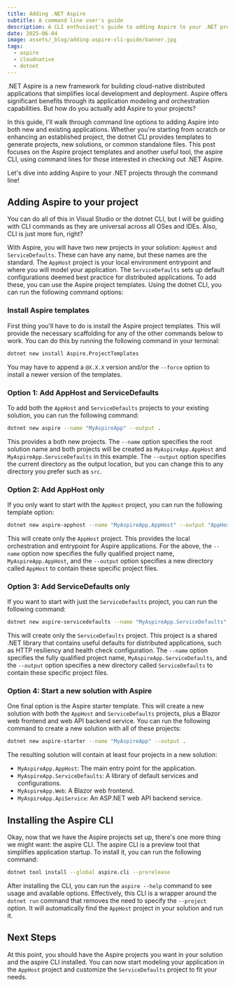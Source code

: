 ```yaml
---
title: Adding .NET Aspire
subtitle: A command line user's guide
description: A CLI enthusiast's guide to adding Aspire to your .NET projects using the dotnet CLI. Plus, how to install the aspire CLI for running Aspire applications.
date: 2025-06-04
image: assets/_blog/adding-aspire-cli-guide/banner.jpg
tags:
  - aspire
  - cloudnative
  - dotnet
---
```


.NET Aspire is a new framework for building cloud-native distributed applications that simplifies local development and deployment. Aspire offers significant benefits through its application modeling and orchestration capabilities. But how do you actually add Aspire to your projects?

In this guide, I'll walk through command line options to adding Aspire into both new and existing applications. Whether you're starting from scratch or enhancing an established project, the dotnet CLI provides templates to generate projects, new solutions, or common standalone files. This post focuses on the Aspire project templates and another useful tool, the aspire CLI, using command lines for those interested in checking out .NET Aspire.

Let's dive into adding Aspire to your .NET projects through the command line!

## Adding Aspire to your project

You can do all of this in Visual Studio or the dotnet CLI, but I will be guiding with CLI commands as they are universal across all OSes and IDEs. Also, CLI is just more fun, right?

With Aspire, you will have two new projects in your solution: `AppHost` and `ServiceDefaults`. These can have any name, but these names are the standard. The `AppHost` project is your local environment entrypoint and where you will model your application. The `ServiceDefaults` sets up default configurations deemed best practice for distributed applications. To add these, you can use the Aspire project templates. Using the dotnet CLI, you can run the following command options:

### Install Aspire templates

First thing you'll have to do is install the Aspire project templates. This will provide the necessary scaffolding for any of the other commands below to work. You can do this by running the following command in your terminal:

```bash
dotnet new install Aspire.ProjectTemplates
```

You may have to append a `@X.X.X` version and/or the `--force` option to install a newer version of the templates.

### Option 1: Add AppHost and ServiceDefaults

To add both the `AppHost` and `ServiceDefaults` projects to your existing solution, you can run the following command:

``` bash
dotnet new aspire --name "MyAspireApp" --output .
```

This provides a both new projects. The `--name` option specifies the root solution name and both projects will be created as `MyAspireApp.AppHost` and `MyAspireApp.ServiceDefaults` in this example. The `--output` option specifies the current directory as the output location, but you can change this to any directory you prefer such as `src`.

### Option 2: Add AppHost only

If you only want to start with the `AppHost` project, you can run the following template option:

```bash
dotnet new aspire-apphost --name "MyAspireApp.AppHost" --output "AppHost"
```

This will create only the `AppHost` project. This provides the local orchestration and entrypoint for Aspire applications. For the above, the `--name` option now specifies the fully qualified project name, `MyAspireApp.AppHost`, and the `--output` option specifies a new directory called `AppHost` to contain these specific project files.

### Option 3: Add ServiceDefaults only

If you want to start with just the `ServiceDefaults` project, you can run the following command:

```bash
dotnet new aspire-servicedefaults --name "MyAspireApp.ServiceDefaults" --output "ServiceDefaults"
```

This will create only the `ServiceDefaults` project. This project is a shared .NET library that contains useful defaults for distributed applications, such as HTTP resiliency and health check configuration. The `--name` option specifies the fully qualified project name, `MyAspireApp.ServiceDefaults`, and the `--output` option specifies a new directory called `ServiceDefaults` to contain these specific project files.

### Option 4: Start a new solution with Aspire

One final option is the Aspire starter template. This will create a new solution with both the `AppHost` and `ServiceDefaults` projects, plus a Blazor web frontend and web API backend service. You can run the following command to create a new solution with all of these projects:

```bash
dotnet new aspire-starter --name "MyAspireApp" --output .
```

The resulting solution will contain at least four projects in a new solution:

- `MyAspireApp.AppHost`: The main entry point for the application.
- `MyAspireApp.ServiceDefaults`: A library of default services and configurations.
- `MyAspireApp.Web`: A Blazor web frontend.
- `MyAspireApp.ApiService`: An ASP.NET web API backend service.

## Installing the Aspire CLI

Okay, now that we have the Aspire projects set up, there's one more thing we might want: the aspire CLI. The aspire CLI is a preview tool that simplifies application startup. To install it, you can run the following command:

```bash
dotnet tool install --global aspire.cli --prerelease
```

After installing the CLI, you can run the `aspire --help` command to see usage and available options. Effectively, this CLI is a wrapper around the `dotnet run` command that removes the need to specify the `--project` option. It will automatically find the `AppHost` project in your solution and run it.

## Next Steps

At this point, you should have the Aspire projects you want in your solution and the aspire CLI installed. You can now start modeling your application in the `AppHost` project and customize the `ServiceDefaults` project to fit your needs.
